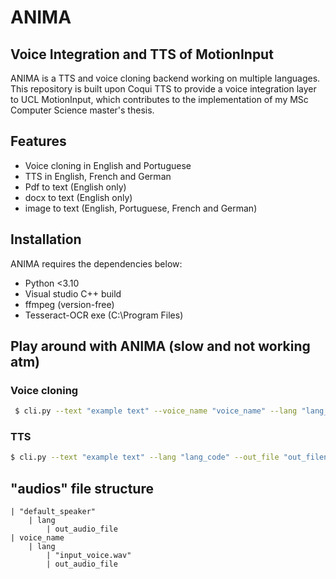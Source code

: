 # ANIMA
## Voice Integration and TTS of MotionInput

ANIMA is a TTS and voice cloning backend working on multiple languages. This repository is built upon Coqui TTS to provide a voice integration layer to UCL MotionInput, which contributes to the implementation of my MSc Computer Science master's thesis.

## Features

- Voice cloning in English and Portuguese
- TTS in English, French and German
- Pdf to text (English only)
- docx to text (English only)
- image to text (English, Portuguese, French and German)


## Installation

ANIMA requires the dependencies below:
- Python <3.10
- Visual studio C++ build 
- ffmpeg (version-free)
- Tesseract-OCR exe (C:\Program Files)

## Play around with ANIMA (slow and not working atm)

### Voice cloning

```sh
 $ cli.py --text "example text" --voice_name "voice_name" --lang "lang_code" --out_file "out_filename.wav"
```

### TTS 
```sh
$ cli.py --text "example text" --lang "lang_code" --out_file "out_filename.wav"
```

## "audios" file structure
    | "default_speaker"
        | lang
            | out_audio_file
    | voice_name
        | lang
            | "input_voice.wav"
            | out_audio_file

